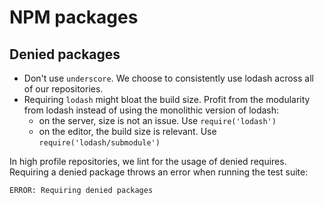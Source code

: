 # NPM packages

## Denied packages

- Don't use `underscore`. We choose to consistently use lodash across all of our repositories.
- Requiring `lodash` might bloat the build size. Profit from the modularity from lodash instead of using the monolithic version of lodash:
  - on the server, size is not an issue. Use `require('lodash')`
  - on the editor, the build size is relevant. Use `require('lodash/submodule')`

In high profile repositories, we lint for the usage of denied requires. Requiring a denied package throws an error when running the test suite:

```
ERROR: Requiring denied packages
```
